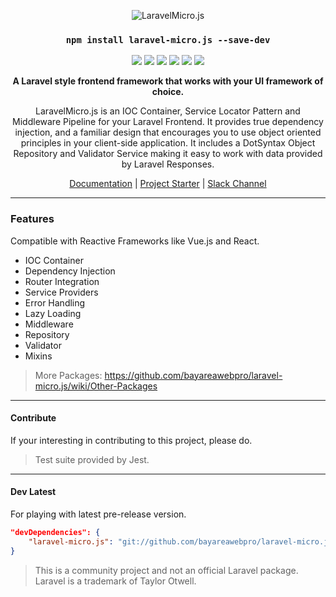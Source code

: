 <p align="center">
    <img src="https://bayareawebpro.github.io/laravel-micro.js/logo.svg" alt="LaravelMicro.js">
</p>
<h3 align="center">
    <strong><code>npm install laravel-micro.js --save-dev</code></strong>
</h3>
<p align="center">
    <img src="https://github.com/bayareawebpro/laravel-micro.js/workflows/ci/badge.svg">
    <img src="https://codecov.io/gh/bayareawebpro/laravel-micro.js/branch/master/graph/badge.svg">
    <img src="https://img.shields.io/badge/License-MIT-brightgreen.svg">
    <img src="https://img.shields.io/badge/Dependencies-none-brightgreen.svg">
    <img src="https://img.shields.io/badge/DevDependencies-latest-brightgreen.svg">
    <img src="https://img.shields.io/badge/Version-1.x-blue.svg">
</p>

<p align="center">
    <strong>A Laravel style frontend framework that works with your UI framework of choice.</strong>
</p>


<p align="center">
LaravelMicro.js is an IOC Container, Service Locator Pattern and Middleware Pipeline for your 
Laravel Frontend. It provides true dependency injection, and a familiar design that encourages 
you to use object oriented principles in your client-side application.  It includes a DotSyntax 
Object Repository and Validator Service making it easy to work with data provided by 
Laravel Responses.
</p>

<p align="center">
<a href="https://bayareawebpro.github.io/laravel-micro.js/">Documentation</a>
| <a href="https://github.com/bayareawebpro/laravel-micro-spa-boilerplate">Project Starter</a>
| <a href="https://discord.gg/ScYhenF">Slack Channel</a>
</p>

---

### Features
Compatible with Reactive Frameworks like Vue.js and React.

* IOC Container
* Dependency Injection
* Router Integration
* Service Providers
* Error Handling
* Lazy Loading
* Middleware
* Repository
* Validator
* Mixins

> More Packages: https://github.com/bayareawebpro/laravel-micro.js/wiki/Other-Packages

--- 
#### Contribute
If your interesting in contributing to this project, please do.

> Test suite provided by Jest.

--- 

#### Dev Latest 
For playing with latest pre-release version.
```json
"devDependencies": {
    "laravel-micro.js": "git://github.com/bayareawebpro/laravel-micro.js.git"
}
```

> This is a community project and not an official Laravel package. Laravel is a trademark of Taylor Otwell.
